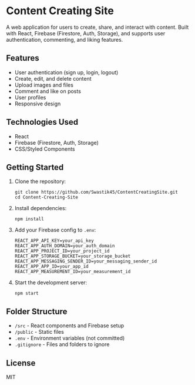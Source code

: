 # Content Creating Site

A web application for users to create, share, and interact with content. Built with React, Firebase (Firestore, Auth, Storage), and supports user authentication, commenting, and liking features.

## Features

- User authentication (sign up, login, logout)
- Create, edit, and delete content
- Upload images and files
- Comment and like on posts
- User profiles
- Responsive design

## Technologies Used

- React
- Firebase (Firestore, Auth, Storage)
- CSS/Styled Components

## Getting Started

1. Clone the repository:
   ```
   git clone https://github.com/Swastik45/ContentCreatingSite.git
   cd Content-Creating-Site
   ```

2. Install dependencies:
   ```
   npm install
   ```

3. Add your Firebase config to `.env`:
   ```
   REACT_APP_API_KEY=your_api_key
   REACT_APP_AUTH_DOMAIN=your_auth_domain
   REACT_APP_PROJECT_ID=your_project_id
   REACT_APP_STORAGE_BUCKET=your_storage_bucket
   REACT_APP_MESSAGING_SENDER_ID=your_messaging_sender_id
   REACT_APP_APP_ID=your_app_id
   REACT_APP_MEASUREMENT_ID=your_measurement_id
   ```

4. Start the development server:
   ```
   npm start
   ```

## Folder Structure

- `/src` - React components and Firebase setup
- `/public` - Static files
- `.env` - Environment variables (not committed)
- `.gitignore` - Files and folders to ignore

## License

MIT
